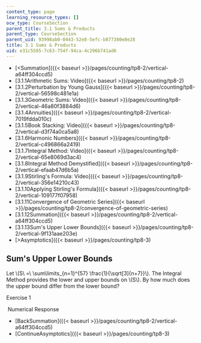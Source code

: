 ```yaml
---
content_type: page
learning_resource_types: []
ocw_type: CourseSection
parent_title: 3.1 Sums & Products
parent_type: CourseSection
parent_uid: 93998ab0-0443-52e8-5efc-b877380e8e28
title: 3.1 Sums & Products
uid: e31c5585-7c63-754f-94ca-4c296b741ad6
---
```


*   [\<Summation]({{< baseurl >}}/pages/counting/tp8-2/vertical-a64ff304ccd5)
*   [3.1.1Arithmetic Sums: Video]({{< baseurl >}}/pages/counting/tp8-2)
*   [3.1.2Perturbation by Young Gauss]({{< baseurl >}}/pages/counting/tp8-2/vertical-56598c481e1a)
*   [3.1.3Geometric Sums: Video]({{< baseurl >}}/pages/counting/tp8-2/vertical-46a80f3884d6)
*   [3.1.4Annuities]({{< baseurl >}}/pages/counting/tp8-2/vertical-7019fdda010c)
*   [3.1.5Book Stacking: Video]({{< baseurl >}}/pages/counting/tp8-2/vertical-d3f74a0ca5a8)
*   [3.1.6Harmonic Numbers]({{< baseurl >}}/pages/counting/tp8-2/vertical-c496866a2419)
*   [3.1.7Integral Method: Video]({{< baseurl >}}/pages/counting/tp8-2/vertical-65e8069d3ac4)
*   [3.1.8Integral Method Demystified]({{< baseurl >}}/pages/counting/tp8-2/vertical-efaab47d6b5a)
*   [3.1.9Stirling's Formula: Video]({{< baseurl >}}/pages/counting/tp8-2/vertical-356e14210c43)
*   [3.1.10Applying Stirling's Formula]({{< baseurl >}}/pages/counting/tp8-2/vertical-109177f07958)
*   [3.1.11Convergence of Geometric Series]({{< baseurl >}}/pages/counting/tp8-2/convergence-of-geometric-series)
*   [3.1.12Summation]({{< baseurl >}}/pages/counting/tp8-2/vertical-a64ff304ccd5)
*   [3.1.13Sum's Upper Lower Bounds]({{< baseurl >}}/pages/counting/tp8-2/vertical-9f131aae203e)
*   [\>Asymptotics]({{< baseurl >}}/pages/counting/tp8-3)

Sum's Upper Lower Bounds
------------------------

  

Let \\(S\\ =\\ \\sum\\limits\_{n=1}^{57} \\frac{1}{\\sqrt\[3\]{n+7}}\\). The Integral Method provides the lower and upper bounds on \\(S\\). By how much does the upper bound differ from the lower bound?

Exercise 1

&nbsp;Numerical Response&nbsp;

*   [BackSummation]({{< baseurl >}}/pages/counting/tp8-2/vertical-a64ff304ccd5)
*   [ContinueAsymptotics]({{< baseurl >}}/pages/counting/tp8-3)